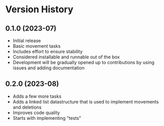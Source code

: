 # Version History

## 0.1.0 (2023-07)
- Initial release
- Basic movement tasks
- Includes effort to ensure stability
- Considered installable and runnable out of the box
- Development will be gradually opened up to contributions by using issues and adding documentation

## 0.2.0 (2023-08)
- Adds a few more tasks
- Adds a linked list datastructure that is used to implement movements and deletions
- Improves code quality
- Starts with implementing "tests"